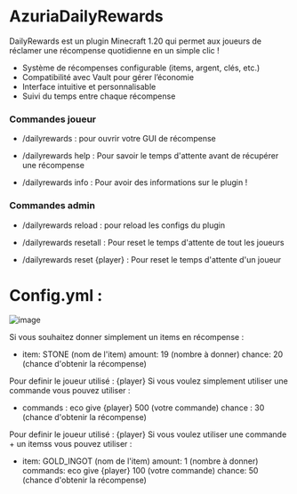 # AzuriaDailyRewards 

DailyRewards est un plugin Minecraft 1.20 qui permet aux joueurs de réclamer une récompense quotidienne en un simple clic ! 

- Système de récompenses configurable (items, argent, clés, etc.)
- Compatibilité avec Vault pour gérer l’économie
- Interface intuitive et personnalisable
- Suivi du temps entre chaque récompense



### Commandes joueur

- /dailyrewards : pour ouvrir votre GUI de récompense

- /dailyrewards help : Pour savoir le temps d'attente avant de récupérer une récompense 

- /dailyrewards info : Pour avoir des informations sur le plugin !



### Commandes admin

- /dailyrewards reload : pour reload les configs du plugin

- /dailyrewards resetall : Pour reset le temps d'attente de tout les joueurs

- /dailyrewards reset {player} : Pour reset le temps d'attente d'un joueur



# Config.yml : 
![image](https://github.com/user-attachments/assets/0f23134f-c1f4-4f50-9b9d-04036850a0f5)

Si vous souhaitez donner simplement un items en récompense : 
- item: STONE (nom de l'item)
  amount: 19 (nombre à donner)
  chance: 20 (chance d'obtenir la récompense)

Pour definir le joueur utilisé : {player}
Si vous voulez simplement utiliser une commande vous pouvez utiliser :
- commands : eco give {player} 500 (votre commande)
  chance : 30 (chance d'obtenir la récompense)

Pour definir le joueur utilisé : {player}
Si vous voulez utiliser une commande + un itemss vous pouvez utiliser :
- item: GOLD_INGOT (nom de l'item)
  amount: 1 (nombre à donner)
  commands: eco give {player} 100 (votre commande)
  chance: 50 (chance d'obtenir la récompense)

